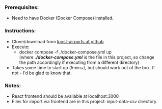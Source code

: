 ### Prerequisites:
- Need to have Docker (Docker Compose) installed.

### Instructions:
- Clone/download from [lpost-airports at github](https://github.com/AurJur/lpost-airports)
- Execute:
    - docker compose -f ./docker-compose.yml up  
      (where ***./docker-compose.yml*** is the file in this project, so change the path accordingly if executing from a different directory)
- Takes some time to start up (5min+), but should work out of the box. If not - I'd be glad to know that. 

### Notes:
- React frontend should be available at localhost:3000
- Files for import via frontend are in this project: input-data-csv directory.